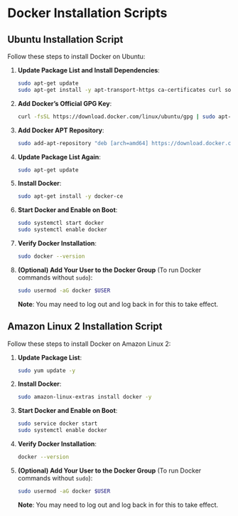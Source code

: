 # Docker Installation Scripts

## Ubuntu Installation Script

Follow these steps to install Docker on Ubuntu:

1. **Update Package List and Install Dependencies**:

    ```sh
    sudo apt-get update
    sudo apt-get install -y apt-transport-https ca-certificates curl software-properties-common
    ```

2. **Add Docker’s Official GPG Key**:

    ```sh
    curl -fsSL https://download.docker.com/linux/ubuntu/gpg | sudo apt-key add -
    ```

3. **Add Docker APT Repository**:

    ```sh
    sudo add-apt-repository "deb [arch=amd64] https://download.docker.com/linux/ubuntu $(lsb_release -cs) stable"
    ```

4. **Update Package List Again**:

    ```sh
    sudo apt-get update
    ```

5. **Install Docker**:

    ```sh
    sudo apt-get install -y docker-ce
    ```

6. **Start Docker and Enable on Boot**:

    ```sh
    sudo systemctl start docker
    sudo systemctl enable docker
    ```

7. **Verify Docker Installation**:

    ```sh
    sudo docker --version
    ```

8. **(Optional) Add Your User to the Docker Group** (To run Docker commands without `sudo`):

    ```sh
    sudo usermod -aG docker $USER
    ```

    **Note**: You may need to log out and log back in for this to take effect.

## Amazon Linux 2 Installation Script

Follow these steps to install Docker on Amazon Linux 2:

1. **Update Package List**:

    ```sh
    sudo yum update -y
    ```

2. **Install Docker**:

    ```sh
    sudo amazon-linux-extras install docker -y
    ```

3. **Start Docker and Enable on Boot**:

    ```sh
    sudo service docker start
    sudo systemctl enable docker
    ```

4. **Verify Docker Installation**:

    ```sh
    docker --version
    ```

5. **(Optional) Add Your User to the Docker Group** (To run Docker commands without `sudo`):

    ```sh
    sudo usermod -aG docker $USER
    ```

    **Note**: You may need to log out and log back in for this to take effect.